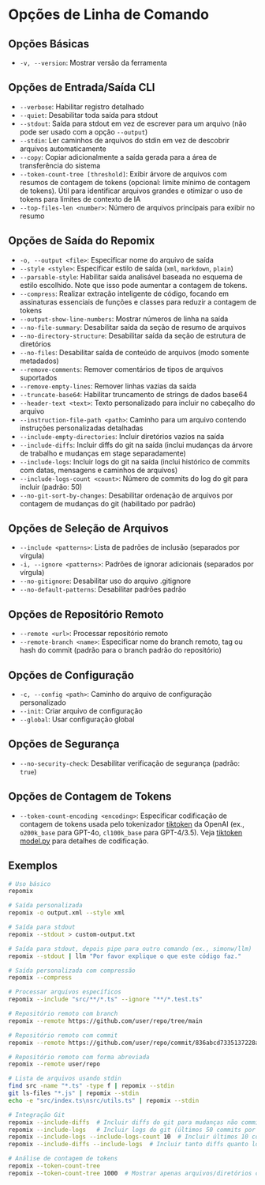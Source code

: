 # Opções de Linha de Comando

## Opções Básicas
- `-v, --version`: Mostrar versão da ferramenta

## Opções de Entrada/Saída CLI
- `--verbose`: Habilitar registro detalhado
- `--quiet`: Desabilitar toda saída para stdout
- `--stdout`: Saída para stdout em vez de escrever para um arquivo (não pode ser usado com a opção `--output`)
- `--stdin`: Ler caminhos de arquivos do stdin em vez de descobrir arquivos automaticamente
- `--copy`: Copiar adicionalmente a saída gerada para a área de transferência do sistema
- `--token-count-tree [threshold]`: Exibir árvore de arquivos com resumos de contagem de tokens (opcional: limite mínimo de contagem de tokens). Útil para identificar arquivos grandes e otimizar o uso de tokens para limites de contexto de IA
- `--top-files-len <number>`: Número de arquivos principais para exibir no resumo

## Opções de Saída do Repomix
- `-o, --output <file>`: Especificar nome do arquivo de saída
- `--style <style>`: Especificar estilo de saída (`xml`, `markdown`, `plain`)
- `--parsable-style`: Habilitar saída analisável baseada no esquema de estilo escolhido. Note que isso pode aumentar a contagem de tokens.
- `--compress`: Realizar extração inteligente de código, focando em assinaturas essenciais de funções e classes para reduzir a contagem de tokens
- `--output-show-line-numbers`: Mostrar números de linha na saída
- `--no-file-summary`: Desabilitar saída da seção de resumo de arquivos
- `--no-directory-structure`: Desabilitar saída da seção de estrutura de diretórios
- `--no-files`: Desabilitar saída de conteúdo de arquivos (modo somente metadados)
- `--remove-comments`: Remover comentários de tipos de arquivos suportados
- `--remove-empty-lines`: Remover linhas vazias da saída
- `--truncate-base64`: Habilitar truncamento de strings de dados base64
- `--header-text <text>`: Texto personalizado para incluir no cabeçalho do arquivo
- `--instruction-file-path <path>`: Caminho para um arquivo contendo instruções personalizadas detalhadas
- `--include-empty-directories`: Incluir diretórios vazios na saída
- `--include-diffs`: Incluir diffs do git na saída (inclui mudanças da árvore de trabalho e mudanças em stage separadamente)
- `--include-logs`: Incluir logs do git na saída (inclui histórico de commits com datas, mensagens e caminhos de arquivos)
- `--include-logs-count <count>`: Número de commits do log do git para incluir (padrão: 50)
- `--no-git-sort-by-changes`: Desabilitar ordenação de arquivos por contagem de mudanças do git (habilitado por padrão)

## Opções de Seleção de Arquivos
- `--include <patterns>`: Lista de padrões de inclusão (separados por vírgula)
- `-i, --ignore <patterns>`: Padrões de ignorar adicionais (separados por vírgula)
- `--no-gitignore`: Desabilitar uso do arquivo .gitignore
- `--no-default-patterns`: Desabilitar padrões padrão

## Opções de Repositório Remoto
- `--remote <url>`: Processar repositório remoto
- `--remote-branch <name>`: Especificar nome do branch remoto, tag ou hash do commit (padrão para o branch padrão do repositório)

## Opções de Configuração
- `-c, --config <path>`: Caminho do arquivo de configuração personalizado
- `--init`: Criar arquivo de configuração
- `--global`: Usar configuração global

## Opções de Segurança
- `--no-security-check`: Desabilitar verificação de segurança (padrão: `true`)

## Opções de Contagem de Tokens
- `--token-count-encoding <encoding>`: Especificar codificação de contagem de tokens usada pelo tokenizador [tiktoken](https://github.com/openai/tiktoken) da OpenAI (ex., `o200k_base` para GPT-4o, `cl100k_base` para GPT-4/3.5). Veja [tiktoken model.py](https://github.com/openai/tiktoken/blob/main/tiktoken/model.py#L24) para detalhes de codificação.


## Exemplos

```bash
# Uso básico
repomix

# Saída personalizada
repomix -o output.xml --style xml

# Saída para stdout
repomix --stdout > custom-output.txt

# Saída para stdout, depois pipe para outro comando (ex., simonw/llm)
repomix --stdout | llm "Por favor explique o que este código faz."

# Saída personalizada com compressão
repomix --compress

# Processar arquivos específicos
repomix --include "src/**/*.ts" --ignore "**/*.test.ts"

# Repositório remoto com branch
repomix --remote https://github.com/user/repo/tree/main

# Repositório remoto com commit
repomix --remote https://github.com/user/repo/commit/836abcd7335137228ad77feb28655d85712680f1

# Repositório remoto com forma abreviada
repomix --remote user/repo

# Lista de arquivos usando stdin
find src -name "*.ts" -type f | repomix --stdin
git ls-files "*.js" | repomix --stdin
echo -e "src/index.ts\nsrc/utils.ts" | repomix --stdin

# Integração Git
repomix --include-diffs  # Incluir diffs do git para mudanças não commitadas
repomix --include-logs   # Incluir logs do git (últimos 50 commits por padrão)
repomix --include-logs --include-logs-count 10  # Incluir últimos 10 commits
repomix --include-diffs --include-logs  # Incluir tanto diffs quanto logs

# Análise de contagem de tokens
repomix --token-count-tree
repomix --token-count-tree 1000  # Mostrar apenas arquivos/diretórios com 1000+ tokens
```

